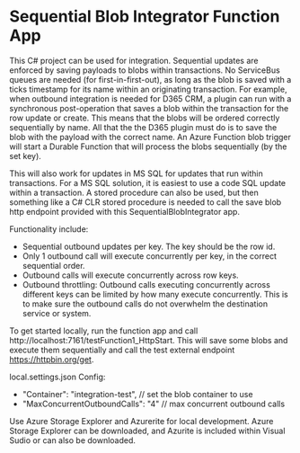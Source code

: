 # Sequential Blob Integrator Function App

This C# project can be used for integration. Sequential updates are enforced by saving payloads to blobs within transactions. No ServiceBus queues are needed (for first-in-first-out), as long as the blob is saved with a ticks timestamp for its name within an originating transaction. For example, when outbound integration is needed for D365 CRM, a plugin can run with a synchronous post-operation that saves a blob within the transaction for the row update or create. This means that the blobs will be ordered correctly sequentially by name. All that the the D365 plugin must do is to save the blob with the payload with the correct name. An Azure Function blob trigger will start a Durable Function that will process the blobs sequentially (by the set key).

This will also work for updates in MS SQL for updates that run within transactions. For a MS SQL solution, it is easiest to use a code SQL update within a transaction. A stored procedure can also be used, but then something like a C# CLR stored procedure is needed to call the save blob http endpoint provided with this SequentialBlobIntegrator app.

Functionality include:

- Sequential outbound updates per key. The key should be the row id.
- Only 1 outbound call will execute concurrently per key, in the correct sequential order.
- Outbound calls will execute concurrently across row keys.
- Outbound throttling: Outbound calls executing concurrently across different keys can be limited by how many execute concurrently. This is to make sure the outbound calls do not overwhelm the destination service or system.

To get started locally, run the function app and call http://localhost:7161/testFunction1_HttpStart. This will save some blobs and execute them sequentially and call the test external endpoint https://httpbin.org/get.

local.settings.json Config:

- "Container": "integration-test", // set the blob container to use
- "MaxConcurrentOutboundCalls": "4" // max concurrent outbound calls

Use Azure Storage Explorer and Azurerite for local development. Azure Storage Explorer can be downloaded, and Azurite is included within Visual Sudio or can also be downloaded.
